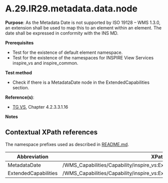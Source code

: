 # A.29.IR29.metadata.data.node

**Purpose**: As the Metadata Date is not supported by ISO 19128 – WMS 1.3.0, an extension shall be used to map this to an element within an element. The date shall be expressed in conformity with the INS MD.

**Prerequisites**

* Test for the existence of default element namespace.
* Test for the existence of the namespaces for INSPIRE View Services inspire_vs and inspire_common.

**Test method**

* Check if there is a MetadataDate node in the ExtendedCapabilities section.

**Reference(s)**: 
* [TG VS](README.md#ref_TG_VS), Chapter 4.2.3.3.1.16

**Notes**

## Contextual XPath references

The namespace prefixes used as described in [README.md](README.md#namespaces).

Abbreviation                                               |  XPath expression
---------------------------------------------------------- | -------------------------------------------------------------------------
MetadataDate <a name="MetadataDate"></a> | /WMS_Capabilities/Capability/inspire_vs:ExtendedCapabilities/inspire_common:MetadataDate
ExtendedCapabilities <a name="ExtendedCapabilities"></a> | /WMS_Capabilities/Capability/inspire_vs:ExtendedCapabilities
